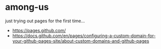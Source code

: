 # among-us

just trying out pages for the first time...

* https://pages.github.com/
* https://docs.github.com/en/pages/configuring-a-custom-domain-for-your-github-pages-site/about-custom-domains-and-github-pages
